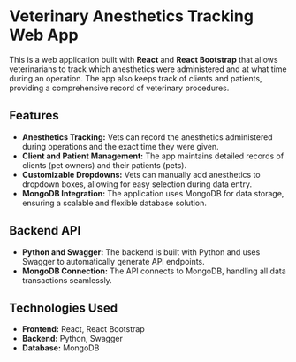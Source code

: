 # Veterinary Anesthetics Tracking Web App

This is a web application built with **React** and **React Bootstrap** that allows veterinarians to track which anesthetics were administered and at what time during an operation. The app also keeps track of clients and patients, providing a comprehensive record of veterinary procedures.

## Features

- **Anesthetics Tracking:** Vets can record the anesthetics administered during operations and the exact time they were given.
- **Client and Patient Management:** The app maintains detailed records of clients (pet owners) and their patients (pets).
- **Customizable Dropdowns:** Vets can manually add anesthetics to dropdown boxes, allowing for easy selection during data entry.
- **MongoDB Integration:** The application uses MongoDB for data storage, ensuring a scalable and flexible database solution.

## Backend API

- **Python and Swagger:** The backend is built with Python and uses Swagger to automatically generate API endpoints.
- **MongoDB Connection:** The API connects to MongoDB, handling all data transactions seamlessly.

## Technologies Used

- **Frontend:** React, React Bootstrap
- **Backend:** Python, Swagger
- **Database:** MongoDB
